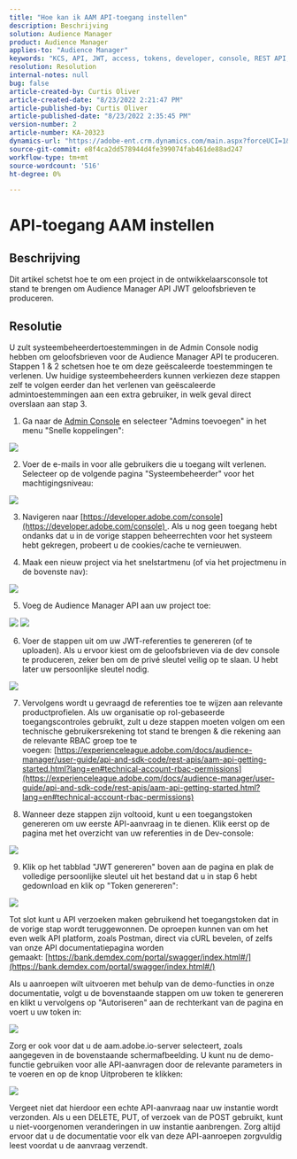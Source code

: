 ```yaml
---
title: "Hoe kan ik AAM API-toegang instellen"
description: Beschrijving
solution: Audience Manager
product: Audience Manager
applies-to: "Audience Manager"
keywords: "KCS, API, JWT, access, tokens, developer, console, REST API, REST"
resolution: Resolution
internal-notes: null
bug: false
article-created-by: Curtis Oliver
article-created-date: "8/23/2022 2:21:47 PM"
article-published-by: Curtis Oliver
article-published-date: "8/23/2022 2:35:45 PM"
version-number: 2
article-number: KA-20323
dynamics-url: "https://adobe-ent.crm.dynamics.com/main.aspx?forceUCI=1&pagetype=entityrecord&etn=knowledgearticle&id=494ec7ea-ee22-ed11-b83e-0022480868ff"
source-git-commit: e8f4ca2dd578944d4fe399074fab461de88ad247
workflow-type: tm+mt
source-wordcount: '516'
ht-degree: 0%

---
```


# API-toegang AAM instellen

## Beschrijving


Dit artikel schetst hoe te om een project in de ontwikkelaarsconsole tot stand te brengen om Audience Manager API JWT geloofsbrieven te produceren.


## Resolutie


U zult systeembeheerdertoestemmingen in de Admin Console nodig hebben om geloofsbrieven voor de Audience Manager API te produceren. Stappen 1 &amp; 2 schetsen hoe te om deze geëscaleerde toestemmingen te verlenen. Uw huidige systeembeheerders kunnen verkiezen deze stappen zelf te volgen eerder dan het verlenen van geëscaleerde admintoestemmingen aan een extra gebruiker, in welk geval direct overslaan aan stap 3.

1) Ga naar de [Admin Console](https://adminconsole.adobe.com/) en selecteer &quot;Admins toevoegen&quot; in het menu &quot;Snelle koppelingen&quot;:

![](assets/27c759f0-4418-ed11-b83e-0022480868ff.png)

2) Voer de e-mails in voor alle gebruikers die u toegang wilt verlenen. Selecteer op de volgende pagina &quot;Systeembeheerder&quot; voor het machtigingsniveau:

![](assets/4eaf764b-4518-ed11-b83e-0022480868ff.png)

3) Navigeren naar [https://developer.adobe.com/console](https://developer.adobe.com/console) . Als u nog geen toegang hebt ondanks dat u in de vorige stappen beheerrechten voor het systeem hebt gekregen, probeert u de cookies/cache te vernieuwen.

4) Maak een nieuw project via het snelstartmenu (of via het projectmenu in de bovenste nav):

![](assets/363a9d79-1418-ed11-b83e-0022480868ff.png)

5) Voeg de Audience Manager API aan uw project toe:

![](assets/a06e1ebd-1418-ed11-b83e-0022480868ff.png)
![](assets/26768505-1518-ed11-b83e-0022480868ff.png)

6) Voer de stappen uit om uw JWT-referenties te genereren (of te uploaden). Als u ervoor kiest om de geloofsbrieven via de dev console te produceren, zeker ben om de privé sleutel veilig op te slaan. U hebt later uw persoonlijke sleutel nodig. 

![](assets/d7e73a64-1518-ed11-b83e-0022480868ff.png)

7) Vervolgens wordt u gevraagd de referenties toe te wijzen aan relevante productprofielen. Als uw organisatie op rol-gebaseerde toegangscontroles gebruikt, zult u deze stappen moeten volgen om een technische gebruikersrekening tot stand te brengen &amp; die rekening aan de relevante RBAC groep toe te voegen: [https://experienceleague.adobe.com/docs/audience-manager/user-guide/api-and-sdk-code/rest-apis/aam-api-getting-started.html?lang=en#technical-account-rbac-permissions](https://experienceleague.adobe.com/docs/audience-manager/user-guide/api-and-sdk-code/rest-apis/aam-api-getting-started.html?lang=en#technical-account-rbac-permissions)

8) Wanneer deze stappen zijn voltooid, kunt u een toegangstoken genereren om uw eerste API-aanvraag in te dienen. Klik eerst op de pagina met het overzicht van uw referenties in de Dev-console:

![](assets/f9ef434b-ef22-ed11-b83e-0022480868ff.png)

9) Klik op het tabblad &quot;JWT genereren&quot; boven aan de pagina en plak de volledige persoonlijke sleutel uit het bestand dat u in stap 6 hebt gedownload en klik op &quot;Token genereren&quot;:

![](assets/54d65c8d-ef22-ed11-b83e-0022480868ff.png)

Tot slot kunt u API verzoeken maken gebruikend het toegangstoken dat in de vorige stap wordt teruggewonnen. De oproepen kunnen van om het even welk API platform, zoals Postman, direct via cURL bevelen, of zelfs van onze API documentatiepagina worden gemaakt: [https://bank.demdex.com/portal/swagger/index.html#/](https://bank.demdex.com/portal/swagger/index.html#/)

Als u aanroepen wilt uitvoeren met behulp van de demo-functies in onze documentatie, volgt u de bovenstaande stappen om uw token te genereren en klikt u vervolgens op &quot;Autoriseren&quot; aan de rechterkant van de pagina en voert u uw token in:

![](assets/ba540b4f-f022-ed11-b83e-0022480868ff.png)

Zorg er ook voor dat u de aam.adobe.io-server selecteert, zoals aangegeven in de bovenstaande schermafbeelding. U kunt nu de demo-functie gebruiken voor alle API-aanvragen door de relevante parameters in te voeren en op de knop Uitproberen te klikken: 

![](assets/0ef8197f-f022-ed11-b83e-0022480868ff.png)

Vergeet niet dat hierdoor een echte API-aanvraag naar uw instantie wordt verzonden. Als u een DELETE, PUT, of verzoek van de POST gebruikt, kunt u niet-voorgenomen veranderingen in uw instantie aanbrengen. Zorg altijd ervoor dat u de documentatie voor elk van deze API-aanroepen zorgvuldig leest voordat u de aanvraag verzendt.


